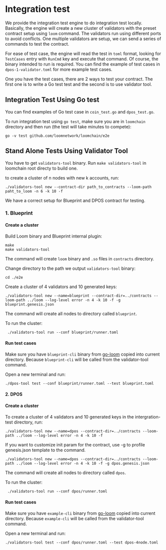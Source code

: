 # Integration test

We provide the integration test engine to do integration test locally. Basically, the engine will create a new cluster of validators with the preset contract setup using `loom` command. The validators run using different ports to avoid conflicts. One multiple validators are setup, we can send a series of commands to test the contract.

For ease of test case, the engine will read the test in `toml` format, looking for `TestCases` entry with `RunCmd` key and execute that command. Of course, the binary intended to run is required. You can find the example of test cases in `dpos-1-validator.toml` for more example test cases.

One you have the test cases, there are 2 ways to test your contract. The first one is to write a Go test test and the second is to use validator tool.

## Integration Test Using Go test

You can find examples of Go test case in `coin_test.go` and `dpos_test.go`.

To run integration test using `go test`, make sure you are in `loomchain` directory and then run (the test will take minutes to compete):
```
go -v test github.com/loomnetwork/loomchain/e2e
```

## Stand Alone Tests Using Validator Tool

You have to get `validators-tool` binary. Run `make validators-tool` in loomchain root directy to build one.

to create a cluster of n nodes with new k accounts, run:
```
./validators-tool new --contract-dir path_to_contracts --loom-path paht_to_loom -n 6 -k 10 -f
```

We have a correct setup for Blueprint and DPOS contract for testing.

### 1. Blueprint 

#### Create a cluster

Build Loom binary and Blueprint internal plugin:
```
make 
make validators-tool
```

The command will create `loom` binary and  `.so` files in `contracts` directory.

Change directory to the path we output `validators-tool` binary:
```
cd ./e2e
```

Create a cluster of 4 validators and 10 generated keys:
```
./validators-tool new --name=blueprint --contract-dir=../contracts --loom-path ../loom --log-level error -n 4 -k 10 -f -g blueprint.genesis.json
```

The command will create all nodes to directory called `blueprint`.


To run the cluster:
```
 ./validators-tool run --conf blueprint/runner.toml 
```

#### Run test cases

Make sure you have `blueprint-cli` binary from [go-loom](https://github.com/loomnetwork/go-loom) copied into current directory. Because `blueprint-cli` will be called from the validator-tool command.

Open a new terminal and run:
```
./dpos-tool test --conf blueprint/runner.toml --test blueprint.toml
```

#### 2. DPOS

#### Create a cluster

To create a cluster of 4 validators and 10 generated keys in the intergration-test directory, run:
```
./validators-tool new --name=dpos --contract-dir=../contracts --loom-path ../loom --log-level error -n 4 -k 10 -f
```

If you want to customize init param for the contract, use -g to profile genesis.json template to the command.
```
./validators-tool new --name=dpos --contract-dir=../contracts --loom-path ../loom --log-level error -n 4 -k 10 -f -g dpos.genesis.json
```

The command will create all nodes to directory called `dpos`.


To run the cluster:
```
 ./validators-tool run --conf dpos/runner.toml 
```

#### Run test cases

Make sure you have `example-cli` binary from [go-loom](https://github.com/loomnetwork/go-loom) copied into current directory. Because `example-cli` will be called from the validator-tool command.

Open a new terminal and run:
```
./validators-tool test --conf dpos/runner.toml --test dpos-4node.toml
```